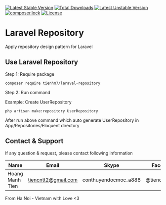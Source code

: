 [![Latest Stable Version](https://poser.pugx.org/tienhm7/laravel-repository/v/stable)](https://packagist.org/packages/tienhm7/laravel-repository)
[![Total Downloads](https://poser.pugx.org/tienhm7/laravel-repository/downloads)](https://packagist.org/packages/tienhm7/laravel-repository)
[![Latest Unstable Version](https://poser.pugx.org/tienhm7/laravel-repository/v/unstable)](https://packagist.org/packages/tienhm7/laravel-repository)
[![composer.lock](https://poser.pugx.org/tienhm7/laravel-repository/composerlock)](https://packagist.org/packages/tienhm7/laravel-repository)
[![License](https://poser.pugx.org/tienhm7/laravel-repository/license)](https://packagist.org/packages/tienhm7/laravel-repository)

# Laravel Repository

Apply repository design pattern for Laravel

## Use Laravel Repository

Step 1: Require package
```
composer require tienhm7/laravel-repository
```

Step 2: Run command

Example: Create UserRepository
```
php artisan make:repository UserRepository
```
After run above command which auto generate UserRepository in App/Repositories/Eloquent directory

## Contact & Support

If any question & request, please contact following information

| Name            | Email               | Skype                | Facebook       |
|-----------------|---------------------|----------------------|----------------|
| Hoang Manh Tien | tiencntt2@gmail.com | conthuyendocmoc_a888 | @tiencntt2hust |

From Ha Noi - Vietnam with Love <3

